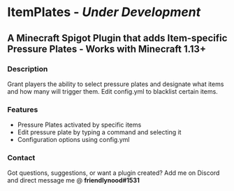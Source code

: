 # ItemPlates - *Under Development*

## A Minecraft Spigot Plugin that adds Item-specific Pressure Plates - Works with Minecraft 1.13+

### Description
Grant players the ability to select pressure plates and designate what items and how many will trigger them. Edit config.yml to blacklist certain items.

### Features
- Pressure Plates activated by specific items
- Edit pressure plate by typing a command and selecting it
- Configuration options using config.yml

### Contact
Got questions, suggestions, or want a plugin created? Add me on Discord and direct message me @ **friendlynood#1531**
